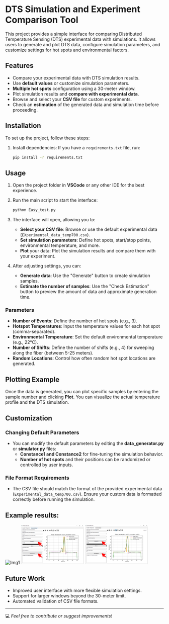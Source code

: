 
# DTS Simulation and Experiment Comparison Tool

This project provides a simple interface for comparing Distributed Temperature Sensing (DTS) experimental data with simulations. It allows users to generate and plot DTS data, configure simulation parameters, and customize settings for hot spots and environmental factors.

## Features

- Compare your experimental data with DTS simulation results.
- Use **default values** or customize simulation parameters.
- **Multiple hot spots** configuration using a 30-meter window.
- Plot simulation results and **compare with experimental data**.
- Browse and select your **CSV file** for custom experiments.
- Check an **estimation** of the generated data and simulation time before proceeding.

## Installation

To set up the project, follow these steps:

1. Install dependencies:
   If you have a `requirements.txt` file, run:
   ```bash
   pip install -r requirements.txt
   ```


## Usage

1. Open the project folder in **VSCode** or any other IDE for the best experience.
   
2. Run the main script to start the interface:
   ```bash
   python Easy_test.py
   ```

3. The interface will open, allowing you to:
   - **Select your CSV file**: Browse or use the default experimental data (`EXperimental_data_temp700.csv`).
   - **Set simulation parameters**: Define hot spots, start/stop points, environmental temperature, and more.
   - **Plot** your data: Plot the simulation results and compare them with your experiment.

4. After adjusting settings, you can:
   - **Generate data**: Use the "Generate" button to create simulation samples.
   - **Estimate the number of samples**: Use the "Check Estimation" button to preview the amount of data and approximate generation time.

### Parameters

- **Number of Events**: Define the number of hot spots (e.g., 3).
- **Hotspot Temperatures**: Input the temperature values for each hot spot (comma-separated).
- **Environmental Temperature**: Set the default environmental temperature (e.g., 22°C).
- **Number of Shifts**: Define the number of shifts (e.g., 4) for sweeping along the fiber (between 5-25 meters).
- **Random Locations**: Control how often random hot spot locations are generated.

## Plotting Example

Once the data is generated, you can plot specific samples by entering the sample number and clicking **Plot**. You can visualize the actual temperature profile and the DTS simulation.

## Customization

### Changing Default Parameters
- You can modify the default parameters by editing the **data_generator.py** or **simulator.py** files:
   - **Constance1 and Constance2** for fine-tuning the simulation behavior.
   - **Number of hot spots** and their positions can be randomized or controlled by user inputs.

### File Format Requirements
- The CSV file should match the format of the provided experimental data (`EXperimental_data_temp700.csv`). Ensure your custom data is formatted correctly before running the simulation.


## Example results:

<img src="[images/Img1.png](https://github.com/ErfanDejband/DTS_Simulation/blob/main/Images/Img1.png)" alt="Img1" width="200" /> 
<img src="images/Img2.png" alt="Img2" width="200" /> 
<img src="images/Img3.png" alt="Img3" width="200" />

## Future Work
- Improved user interface with more flexible simulation settings.
- Support for larger windows beyond the 30-meter limit.
- Automated validation of CSV file formats.

---

💻 *Feel free to contribute or suggest improvements!*



